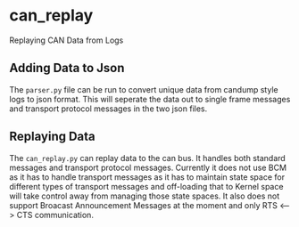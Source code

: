 # can_replay
Replaying CAN Data from Logs

## Adding Data to Json
The ```parser.py``` file can be run to convert unique data from candump style logs to json format. This will seperate the data out to single frame messages and transport protocol messages in the two json files.

## Replaying Data
The ```can_replay.py``` can replay data to the can bus. It handles both standard messages and transport protocol messages. Currently it does not use BCM as it has to handle transport messages as it has to maintain state space for different types of transport messages and off-loading that to Kernel space will take control away from managing those state spaces. It also does not support Broacast Announcement Messages at the moment and only RTS <--> CTS communication.
